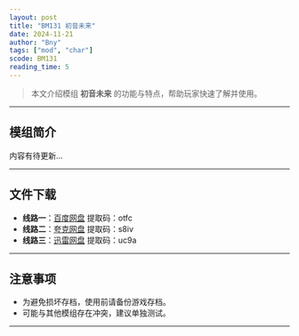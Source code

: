 ```yaml
---
layout: post
title: "BM131 初音未来"
date: 2024-11-21
author: "Bny"
tags: ["mod", "char"]
scode: BM131
reading_time: 5
---
```


> 本文介绍模组 **初音未来** 的功能与特点，帮助玩家快速了解并使用。

---

## 模组简介

内容有待更新...

---


## 文件下载
- **线路一**：[百度网盘](https://pan.baidu.com/s/1CZ-_MmO_aJKKToLe7jxLEw?pwd=otfc)  提取码：otfc  
- **线路二**：[夸克网盘](https://pan.quark.cn/s/b7f00d97b4d8?pwd=s8iv)  提取码：s8iv  
- **线路三**：[迅雷网盘](https://pan.xunlei.com/s/VOCCbf9qxnbF32yOtVooWCiqA1?pwd=uc9a)  提取码：uc9a  

---

## 注意事项
- 为避免损坏存档，使用前请备份游戏存档。
- 可能与其他模组存在冲突，建议单独测试。

---

